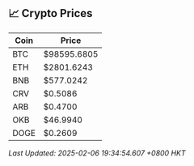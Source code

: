 ## 📈 Crypto Prices

| Coin | Price |
| ---- | ----- |
| BTC | $98595.6805 |
| ETH | $2801.6243 |
| BNB | $577.0242 |
| CRV | $0.5086 |
| ARB | $0.4700 |
| OKB | $46.9940 |
| DOGE | $0.2609 |

_Last Updated: 2025-02-06 19:34:54.607 +0800 HKT_